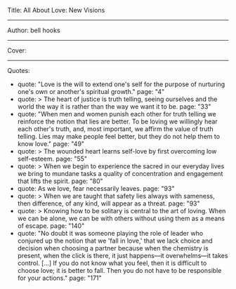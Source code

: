 Title: All About Love: New Visions

----

Author: bell hooks

----

Cover: 

----

Quotes: 

- 
  quote: "Love is the will to extend one's self for the purpose of nurturing one's own or another's spiritual growth."
  page: "4"
- 
  quote: >
    The heart of justice is truth telling,
    seeing ourselves and the world the way
    it is rather than the way we want it to
    be.
  page: "33"
- 
  quote: "When men and women punish each other for truth telling we reinforce the notion that lies are better. To be loving we willingly hear each other's truth, and, most important, we affirm the value of truth telling. Lies may make people feel better, but they do not help them to know love."
  page: "49"
- 
  quote: >
    The wounded heart learns self-love by
    first overcoming low self-esteem.
  page: "55"
- 
  quote: >
    When we begin to experience the sacred
    in our everyday lives we bring to
    mundane tasks a quality of concentration
    and engagement that lifts the spirit.
  page: "80"
- 
  quote: As we love, fear necessarily leaves.
  page: "93"
- 
  quote: >
    When we are taught that safety lies
    always with sameness, then difference,
    of any kind, will appear as a threat.
  page: "93"
- 
  quote: >
    Knowing how to be solitary is central to
    the art of loving. When we can be alone,
    we can be with others without using them
    as a means of escape.
  page: "140"
- 
  quote: "No doubt it was someone playing the role of leader who conjured up the notion that we 'fall in love,' that we lack choice and decision when choosing a partner because when the chemistry is present, when the click is there, it just happens—it overwhelms—it takes control. [...] If you do not know what you feel, then it is difficult to choose love; it is better to fall. Then you do not have to be responsible for your actions."
  page: "171"